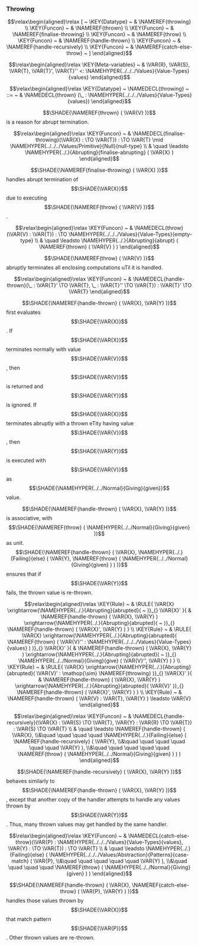 ### Throwing
               


$$\relax\begin{aligned}\relax
  [ ~ 
  \KEY{Datatype} ~ & \NAMEREF{throwing} \\
  \KEY{Funcon} ~ & \NAMEREF{thrown} \\
  \KEY{Funcon} ~ & \NAMEREF{finalise-throwing} \\
  \KEY{Funcon} ~ & \NAMEREF{throw} \\
  \KEY{Funcon} ~ & \NAMEREF{handle-thrown} \\
  \KEY{Funcon} ~ & \NAMEREF{handle-recursively} \\
  \KEY{Funcon} ~ & \NAMEREF{catch-else-throw}
  ~ ]
\end{aligned}$$

$$\relax\begin{aligned}\relax
  \KEY{Meta-variables} ~ 
  & \VAR{R}, \VAR{S}, \VAR{T}, \VAR{T}', \VAR{T}'' <: \NAMEHYPER{../../../Values}{Value-Types}{values}
\end{aligned}$$

$$\relax\begin{aligned}\relax
  \KEY{Datatype} ~ 
  \NAMEDECL{throwing}  
  ~ ::= ~ & \NAMEDECL{thrown} (\_ : \NAMEHYPER{../../../Values}{Value-Types}{values})
\end{aligned}$$


  $$\SHADE{\NAMEREF{thrown}
           ( \VAR{V} )}$$ is a reason for abrupt termination.


$$\relax\begin{aligned}\relax
  \KEY{Funcon} ~ 
  & \NAMEDECL{finalise-throwing}(\VAR{X} :  \TO \VAR{T}) :  \TO \VAR{T} \mid \NAMEHYPER{../../../Values/Primitive}{Null}{null-type} \\
  & \quad \leadsto \NAMEHYPER{../.}{Abrupting}{finalise-abrupting}
                     ( \VAR{X} )
\end{aligned}$$


  $$\SHADE{\NAMEREF{finalise-throwing}
           ( \VAR{X} )}$$ handles abrupt termination of $$\SHADE{\VAR{X}}$$ due to
  executing $$\SHADE{\NAMEREF{throw}
           ( \VAR{V} )}$$.


$$\relax\begin{aligned}\relax
  \KEY{Funcon} ~ 
  & \NAMEDECL{throw}(\VAR{V} : \VAR{T}) :  \TO \NAMEHYPER{../../../Values}{Value-Types}{empty-type} \\
  & \quad \leadsto \NAMEHYPER{../.}{Abrupting}{abrupt}
                     ( \NAMEREF{thrown}
                         ( \VAR{V} ) )
\end{aligned}$$


  $$\SHADE{\NAMEREF{throw}
           ( \VAR{V} )}$$ abruptly terminates all enclosing computations uTil it is handled.


$$\relax\begin{aligned}\relax
  \KEY{Funcon} ~ 
  & \NAMEDECL{handle-thrown}(\_ : \VAR{T}' \TO \VAR{T}, \_ : \VAR{T}'' \TO \VAR{T}) : \VAR{T}' \TO \VAR{T}
\end{aligned}$$


  $$\SHADE{\NAMEREF{handle-thrown}
           ( \VAR{X},   
             \VAR{Y} )}$$ first evaluates $$\SHADE{\VAR{X}}$$. If $$\SHADE{\VAR{X}}$$ terminates normally with
  value $$\SHADE{\VAR{V}}$$, then $$\SHADE{\VAR{V}}$$ is returned and $$\SHADE{\VAR{Y}}$$ is ignored. If $$\SHADE{\VAR{X}}$$ terminates abruptly
  with a thrown eTity having value $$\SHADE{\VAR{V}}$$, then $$\SHADE{\VAR{Y}}$$ is executed with $$\SHADE{\VAR{V}}$$ as
  $$\SHADE{\NAMEHYPER{../../Normal}{Giving}{given}}$$ value.
  
  $$\SHADE{\NAMEREF{handle-thrown}
           ( \VAR{X},   
             \VAR{Y} )}$$ is associative, with $$\SHADE{\NAMEREF{throw}
           ( \NAMEHYPER{../../Normal}{Giving}{given} )}$$ as unit.
  $$\SHADE{\NAMEREF{handle-thrown}
           ( \VAR{X},   
             \NAMEHYPER{../.}{Failing}{else}
               ( \VAR{Y},    
                 \NAMEREF{throw}
                   ( \NAMEHYPER{../../Normal}{Giving}{given} ) ) )}$$ ensures that if $$\SHADE{\VAR{Y}}$$ fails, the
  thrown value is re-thrown.


$$\relax\begin{aligned}\relax
  \KEY{Rule} ~ 
    & \RULE{
       \VAR{X} \xrightarrow{\NAMEHYPER{../.}{Abrupting}{abrupted}(  ~  )}_{} 
        \VAR{X}'
      }{
      &  \NAMEREF{handle-thrown}
                      ( \VAR{X},   
                        \VAR{Y} ) \xrightarrow{\NAMEHYPER{../.}{Abrupting}{abrupted}(  ~  )}_{} 
          \NAMEREF{handle-thrown}
            ( \VAR{X}',   
              \VAR{Y} )
      }
\\
  \KEY{Rule} ~ 
    & \RULE{
       \VAR{X} \xrightarrow{\NAMEHYPER{../.}{Abrupting}{abrupted}( \NAMEREF{thrown}
                                                                                                    ( \VAR{V}'' : \NAMEHYPER{../../../Values}{Value-Types}{values} ) )}_{} 
        \VAR{X}'
      }{
      &  \NAMEREF{handle-thrown}
                      ( \VAR{X},   
                        \VAR{Y} ) \xrightarrow{\NAMEHYPER{../.}{Abrupting}{abrupted}(  ~  )}_{} 
          \NAMEHYPER{../../Normal}{Giving}{give}
            ( \VAR{V}'',   
              \VAR{Y} )
      }
\\
  \KEY{Rule} ~ 
    & \RULE{
       \VAR{X} \xrightarrow{\NAMEHYPER{../.}{Abrupting}{abrupted}( \VAR{V}' : \mathop{\sim} \NAMEREF{throwing} )}_{} 
        \VAR{X}'
      }{
      &  \NAMEREF{handle-thrown}
                      ( \VAR{X},   
                        \VAR{Y} ) \xrightarrow{\NAMEHYPER{../.}{Abrupting}{abrupted}( \VAR{V}' )}_{} 
          \NAMEREF{handle-thrown}
            ( \VAR{X}',   
              \VAR{Y} )
      }
\\
  \KEY{Rule} ~ 
    & \NAMEREF{handle-thrown}
        ( \VAR{V} : \VAR{T},   
          \VAR{Y} ) \leadsto
        \VAR{V}
\end{aligned}$$

$$\relax\begin{aligned}\relax
  \KEY{Funcon} ~ 
  & \NAMEDECL{handle-recursively}(\VAR{X} : \VAR{S} \TO \VAR{T}, \VAR{Y} : \VAR{R} \TO \VAR{T}) : \VAR{S} \TO \VAR{T} \\
  & \quad \leadsto \NAMEREF{handle-thrown}
                     ( \VAR{X}, \\&\quad \quad \quad \quad 
                       \NAMEHYPER{../.}{Failing}{else}
                         ( \NAMEREF{handle-recursively}
                             ( \VAR{Y}, \\&\quad \quad \quad \quad \quad \quad 
                               \VAR{Y} ), \\&\quad \quad \quad \quad \quad 
                           \NAMEREF{throw}
                             ( \NAMEHYPER{../../Normal}{Giving}{given} ) ) )
\end{aligned}$$


  $$\SHADE{\NAMEREF{handle-recursively}
           ( \VAR{X},   
             \VAR{Y} )}$$ behaves similarly to $$\SHADE{\NAMEREF{handle-thrown}
           ( \VAR{X},   
             \VAR{Y} )}$$, except
  that another copy of the handler attempts to handle any values thrown by $$\SHADE{\VAR{Y}}$$.
  Thus, many thrown values may get handled by the same handler. 


$$\relax\begin{aligned}\relax
  \KEY{Funcon} ~ 
  & \NAMEDECL{catch-else-throw}(\VAR{P} : \NAMEHYPER{../../../Values}{Value-Types}{values}, \VAR{Y} :  \TO \VAR{T}) :  \TO \VAR{T} \\
  & \quad \leadsto \NAMEHYPER{../.}{Failing}{else}
                     ( \NAMEHYPER{../../../Values/Abstraction}{Patterns}{case-match}
                         ( \VAR{P}, \\&\quad \quad \quad \quad \quad 
                           \VAR{Y} ), \\&\quad \quad \quad \quad 
                       \NAMEREF{throw}
                         ( \NAMEHYPER{../../Normal}{Giving}{given} ) )
\end{aligned}$$


   $$\SHADE{\NAMEREF{handle-thrown}
           ( \VAR{X},   
             \NAMEREF{catch-else-throw}
               ( \VAR{P},    
                 \VAR{Y} ) )}$$ handles those values thrown by $$\SHADE{\VAR{X}}$$
   that match pattern $$\SHADE{\VAR{P}}$$.  Other thrown values are re-thrown.  
 



[Funcons-beta]: /CBS-beta/math/Funcons-beta
  "FUNCONS-BETA"
[Unstable-Funcons-beta]: /CBS-beta/math/Unstable-Funcons-beta
  "UNSTABLE-FUNCONS-BETA"
[Languages-beta]: /CBS-beta/math/Languages-beta
  "LANGUAGES-BETA"
[Unstable-Languages-beta]: /CBS-beta/math/Unstable-Languages-beta
  "UNSTABLE-LANGUAGES-BETA"
[CBS-beta]: /CBS-beta 
  "CBS-BETA"

